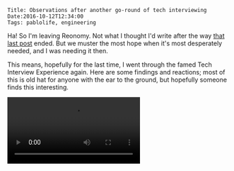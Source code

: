     Title: Observations after another go-round of tech interviewing
    Date:2016-10-12T12:34:00
    Tags: pablolife, engineering

Ha! So I'm leaving Reonomy. Not what I thought I'd write after the way [that
last post][29] ended. But we muster the most hope when it's most desperately
needed, and I was needing it then.

This means, hopefully for the last time, I went through the famed Tech Interview
Experience again. Here are some findings and reactions; most of this is old hat
for anyone with the ear to the ground, but hopefully someone finds this
interesting.

<video src="/img/2016/10/skeletor_exit.webm" loop="true" autoplay="true" />

<!-- more -->

## "Hopefully for the last time"?

There's a great passage in a favorite essay [_"Don't Call Yourself A Programmer,
And Other Career Advice"_][1]:

> **"Read ad. Send in resume. Go to job interview. Receive offer.” is the
> exception, not the typical case, for getting employment:** Most jobs are never
> available publicly, just like most worthwhile candidates are not available
> publicly (see [here][2]). Information about the position travels at approximately
> the speed of beer, sometimes lubricated by email. The decisionmaker at a
> company knows he needs someone. He tells his friends and business contacts.
> One of them knows someone — family, a roommate from college, someone they met
> at a conference, an ex-colleague, whatever. Introductions are made, a meeting
> happens, and they achieve agreement in principle on the job offer. Then the
> resume/HR department/formal offer dance comes about.

Perusing my public code, I've written [C code to build an obscure data structure
in a custom binary protocol][3], [Erlang code to read it][4] and [subsequently
play Scrabble with it][5], and [a terminal client in Ruby that wraps ncurses][6]
to interface with it. I've written [Go code to do OAuth on the Twitter API
without a library][7]. Most of that was done ~3-5 years ago, more recently I
wrote [a web app in Erlang][8].

And while I try to be humble, if I'm being honest it's hard to come out of the
last two startups I've had and feel anything other than that I was one of the
most effective and impactful engineers there. I wrote [the API backend that
powered two products][9], and for the previous gig I wrote 2.5 Android apps,
each in about 4-5 weeks ([1][10], [2][11], [3][12]).

So while I understand employers need to protect themselves and [too many
applicants can't program _anything_][13], it still feels pretty demeaning to
have to log into CoderPad and have someone ask me to write a function to
flatten a list while they watch, then get rejected because I had shaky fingers
hiding from a current employer at a Starbucks, or because I burned 15 minutes
because that was when I got bitten [that Ruby `puts` does something different
when you feed it an array][15] or somesuch.

So a personal goal of mine: for gigs after this one, either [start my own
company][14], or have built a network (and subsequently leverage it) to keep
these shenanigans to a minimum, because they are shenanigans.

## Observations

There is an **extremely high correlation** to anyone who looked up my work
before an interview and getting an offer. Anytime someone indicates to me that
they read a blog post of mine and/or clicked any of the above links into my
work, they almost always extend an offer.

Similarly, **there's never been a time when I was allowed to describe
[ScrabbleCheat][25] and not be offered a job after that.** That 6 year-old
project was a hell of an investment.

(the above two means that I get a little sad and frustrated when a company I
have interest in send me people who don't look into my work or let me show them
myself, since the probability of getting an offer after that dips to lower
levels).

**The most dangerous part (maybe generally, but I can say definitively for me)
is the phone screen.** By virtue of being on the phone, neither side is able to
make themselves too human to the other. My biggest issue with this is that I
think phone screens are misapplied: companies try to make them full-blown
programming tests rather than, well, simple screens to weed out non-programmers.
You're almost always asked to write an extremely artificial problem (usually
some standard library function like [flatten][16] or an LRU cache) or something
with a minor trick in it (interval coalescing in an array of arrays) in some
shared coding environment. The candidate has to "think out loud" while they do
it, and the interviewer watches them, often bored for most of it.

My favorite treatment of this is [the approach Steve Yegge outlined years
ago:][17] be specific about a few areas you want to test, then test for a
_complete vacuum_ there, everything else is a pass. In his example:

* Can the candidate write syntactically valid code? FizzBuzz is just fine here,
  or even "write a function that returns the highest number in an array."

* Can the candidate speak intelligently about Object-Oriented Design? Naturally
  this may not apply to your firm if you're a Haskell shop or something, but
  then look for other "building blocks," like function composition.

* Does this candidate know the _basics_ of most data structures? Trees, lists,
  vectors, hashes…

* Does the candidate know about regexes, scripts, and command-line tools?

He adds a section on binary, I think that matters less for most application
programmers: other domains will want to check for that.

In short: your main duty is to ensure that you're not sending up a one-trick
pony, a cultural wasteland, or someone who can only talk about code at extremely
high levels but can't really produce it. After you've established that the
person knows enough to write code in a more comfortable environment, check more
rigorously for the strength you're looking for during onsites.

## Smarter people than me on this topic

* Cate Huston's [_How I Interview_][18] is pretty fabulous, as is her [_Things
  You Don't Learn In Technical Interviews_][19]. She also wrote [_this essay for
  Model View Culture_][20]. She's one of my favorite people to blog on tech and
  the industry, and hiring is no exception.

* I think diversity matters. Most Engineering teams are terrible at it. Carlos
  Bueno has written wonderfully about it on [_Inside the Mirrortocracy_][21] and
  [_Refactoring the Mirrortocracy_][22].

* Ann Harter [wrote and expanded on][24] a fabulous series of tweets on how to
  _engineer_ a tech interview using SCIENCE. Most processes are cargo-culted
  from what Big Companies do or what we ourselves have been subjected to,
  without much critical examination; it's especially jarring when tiny startups
  that build boring apps _insist!_ you hire someone who can write code fit for a
  space shuttle.<br /><br /><small>Pssst… past a certain point, the writing of
  your code is probably not what the success of your business hinges on.</small>

* Peter Seibel, likely inspired by the above bullet point, published a Gist of
  [what he wants in a candidate.][23] If you're looking to hire: on which do you
  agree? Is your process hitting some/any of those points? How?

* An excellent treatment of mistakes made during phone screens by Jocelyn
  Goldfein is [here][26].

* I find a lot to like in Dan Luu's [_Developer hiring and the market for
  lemons_][27] and [_We only hire the best means we only hire the
  trendiest_][28].

## So… what's next, Pablo?

Why, [ClassPass][30]! Thanks for asking, imaginary Pablo!

   [1]: http://www.kalzumeus.com/2011/10/28/dont-call-yourself-a-programmer/
   [2]: http://www.joelonsoftware.com/articles/FindingGreatDevelopers.html
   [3]: https://github.com/pablo-meier/ScrabbleCheat/tree/master/code/server/lib/bingad
   [4]: https://github.com/pablo-meier/ScrabbleCheat/blob/master/code/server/src/bin_trie.erl
   [5]: https://github.com/pablo-meier/ScrabbleCheat/blob/master/code/server/src/movesearch.erl
   [6]: https://github.com/pablo-meier/ScrabbleCheat/tree/master/code/clients/curses
   [7]: https://github.com/pablo-meier/Ebooker/blob/master/src/ebooker/oauth1/oauth1.go
   [8]: https://github.com/pablo-meier/ghostlight
   [9]: https://morepablo.com/2016/01/dropwizard-rollbar.html
   [10]: https://morepablo.com/2014/12/tech-of-sup-android.html
   [11]: https://morepablo.com/2014/12/tech-of-sup-android-libraries.html
   [12]: https://morepablo.com/2014/12/tech-of-sup-android-misc.html
   [13]: https://blog.codinghorror.com/why-cant-programmers-program/
   [14]: https://morepablo.com/2016/08/business-i-might-build.html
   [15]: http://ruby-doc.org/core-2.2.2/IO.html#method-i-puts
   [16]: http://erlang.org/doc/man/lists.html#flatten-1
   [17]: https://sites.google.com/site/steveyegge2/five-essential-phone-screen-questions
   [18]: http://www.catehuston.com/blog/2015/04/01/how-i-interview/
   [19]: http://www.catehuston.com/blog/2015/07/15/things-you-dont-learn-in-technical-interviews/
   [20]: https://modelviewculture.com/pieces/we-hire-the-best
   [21]: http://carlos.bueno.org/2014/06/mirrortocracy.html
   [22]: http://carlos.bueno.org/2014/06/refactoring.html
   [23]: https://gist.github.com/gigamonkey/359e35c36770ca6e9a0c
   [24]: https://storify.com/anyharder/disrupttechinterviews-using-psych-methods-maybe
   [25]: https://github.com/pablo-meier/ScrabbleCheat
   [26]: https://jocelyngoldfein.com/screening-youre-doing-it-wrong-70de1f797c1c#.t7kz0tyie
   [27]: http://danluu.com/hiring-lemons/
   [28]: https://danluu.com/programmer-moneyball/
   [29]: https://morepablo.com/2016/08/six-months-of-managing.html
   [30]: https://classpass.com
